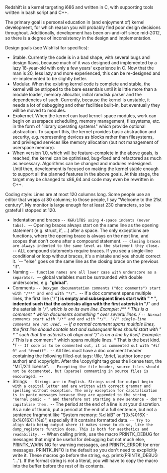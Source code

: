 Redshift is a kernel targeting i686 and written in C, with supporting tools written in bash script and C++.

The primary goal is personal education in (and enjoyment of) kernel development, for which reason you will probably find
poor design decisions throughout. Additionally, development has been on-and-off since mid-2012, so there is a degree of
inconsistency in the design and implementation.

Design goals (see Wishlist for specifics):
 * Stable. Currently the code is in a bad shape, with several bugs and design flaws, because much of it was designed and
   implemented by a lazy 18-year-old with only a few years' experience in C. Now that the man is 20, less lazy and more
   experienced, this can be re-designed and re-implemented to be slightly better.
 * Modular. When the existing kernel code is complete and stable, the kernel will be stripped to the bare essentials
   until it is little more than a module loader, memory allocator, initial ramdisk parser and the dependencies of such.
   Currently, because the kernel is unstable, it needs a lot of debugging and other facilities built-in, but eventually
   they will be moved to modules.
 * Exokernel. When the kernel can load kernel-space modules, work can begin on userspace scheduling, memory management,
   filesystems, etc. in the form of "library operating systems" which provide optional abstraction. To support this, the
   kernel provides basic abstraction and security, e.g. representing devices as blocks rather than filesystems, and
   privileged services like memory allocation (but not management of userspace memory).
 * When version 1.0, which will be feature-complete in the above goals, is reached, the kernel can be optimised,
   bug-fixed and refactored as much as necessary. Algorithms can be changed and modules redesigned. Until then,
   development is focused on making the kernel stable enough to support all the planned features in the above goals.
   At this stage, the target may be changed to x86_64 and code may even be rewritten in C++.

Coding style:
 Lines are at most 120 columns long. Some people use an editor that wraps at 80 columns; to those people, I say "Welcome
 to the 21st century". My monitor is large enough for at least 230 characters, so be grateful I stopped at 120.

 * Indentation and braces
 `-- K&R/1TBS using 4-space indents (never tabs).
 `-- Opening braces always start on the same line as the opening statement (e.g. struct, if, ...) after a space. The
     only exceptions are functions, where the opening brace is always on the next line, and scopes that don't come after
     a compound statement.
 `-- Closing braces are always indented to the same level as the statement they close.
 `-- ALL compound statements require braces. If you see a single-line conditional or loop without braces, it's a mistake
     and you should correct it.
 `-- "else" goes on the same line as the closing brace on the previous "if".
 * Naming
 `-- function names are all lower case with underscore as a separator.
 `-- global variables must be surrounded with double underscores, e.g. "__global__".
 * Comments
 `-- Doxygen documentation comments ("doc comments") start with "/**" and end with "*/".
 `-- If a doc comment spans multiple lines, the first line ("/**") is empty and subsequent lines start with " * ",
     indented such that the asterisks align with the first asterisk in "/**" and the asterisk in "*/", which is on its
     own line. Example:
        /**
         * This is a comment
         * which documents something
         * over several lines.
         */
 `-- Normal comments start with "/*" and end with "*/". "//" single-line comments are not used.
 `-- If a normal comment spans multiple lines, the first line should contain text and subsequent lines should start with
     " * " such that the asterisks all align and "*/" is on a line by itself. Example:
        /* This is a comment
         * which spans multiple lines.
         * That is the best kind.
         */
 `-- If code is to be commented out, it is commented out with "#if 0" and "#endif".
 `-- All files must have a doc comment header containing the following filled-out tags: \file, \brief, \author (one
     per author) and \copyright. After the \copyright tag goes the license text, the "MIT/X11 license".
 `-- Excepting the file header, source files should not be documented, but (sparse) commenting in source files is
     encouraged.
 `-- 
 * Strings
 `-- Strings are in English. Strings used for output begin with a capital letter and are written with correct grammar
     and spelling without exception. The only exception for capitalisation is in panic messages because they are
     appended to the string "Kernel panic - " and therefore not starting a new sentence - don't capitalise them.
 `-- The period at the end of a line is at your discretion. As a rule of thumb, put a period at the end of a full
     sentence, but not a sentence fragment like "System memory: %d kiB" or "[0x%016X - 0x%016X] (%s)", especially if it
     contains formatted data.
 `-- Try to align data being output where it makes sense to do so, like the dump_registers function does. This is both
     for aesthetics and readability.
 `-- When calling printk, use the macro PRINTK_DEBUG for messages that might be useful for debugging but not much else,
     PRINTK_WARNING for warning messages, and PRINTK_ERROR for error messages. PRINTK_INFO is the default so you don't
     need to excplicitly write it. These macros go before the string, e.g. printk(PRINTK_DEBUG "..."). If the format
     string is not a literal, you will have to copy the macro into the buffer before the rest of its contents.
